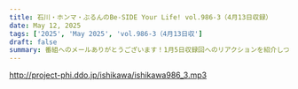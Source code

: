 ```yaml
---
title: 石川・ホンマ・ぶるんのBe-SIDE Your Life! vol.986-3（4月13日収録）
date: May 12, 2025
tags: ['2025', 'May 2025', 'vol.986-3（4月13日収']
draft: false
summary: 番組へのメールありがとうございます！1月5日収録回へのリアクションを紹介しつつ、なぜか「老いと風俗」というテーマに転化していきます（笑）さて、「いきなりスカイプ！」コーナーは、Skypeサービス終了とともに休止となりますが、5月中旬より、通話・会話のコーナーを残すべく試験配信でもできれば...と検討中です。追ってご案内しますので、その際はどうぞご参加をお願いします！
---
```


http://project-phi.ddo.jp/ishikawa/ishikawa986_3.mp3